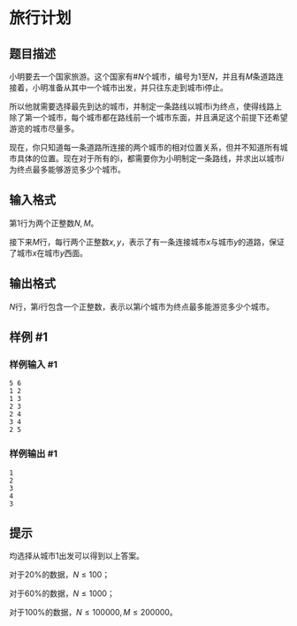# 旅行计划

## 题目描述

小明要去一个国家旅游。这个国家有#$N$个城市，编号为$1$至$N$，并且有$M$条道路连接着，小明准备从其中一个城市出发，并只往东走到城市i停止。

所以他就需要选择最先到达的城市，并制定一条路线以城市i为终点，使得线路上除了第一个城市，每个城市都在路线前一个城市东面，并且满足这个前提下还希望游览的城市尽量多。

现在，你只知道每一条道路所连接的两个城市的相对位置关系，但并不知道所有城市具体的位置。现在对于所有的i，都需要你为小明制定一条路线，并求出以城市$i$为终点最多能够游览多少个城市。


## 输入格式

第$1$行为两个正整数$N, M$。

接下来$M$行，每行两个正整数$x, y$，表示了有一条连接城市$x$与城市$y$的道路，保证了城市$x$在城市$y$西面。


## 输出格式

$N$行，第$i$行包含一个正整数，表示以第$i$个城市为终点最多能游览多少个城市。


## 样例 #1

### 样例输入 #1
```
5 6
1 2
1 3
2 3
2 4
3 4
2 5
```

### 样例输出 #1

```
1
2
3
4
3
```

## 提示

均选择从城市1出发可以得到以上答案。

对于$20\%$的数据，$N ≤ 100$；

对于$60\%$的数据，$N ≤ 1000$；

对于$100\%$的数据，$N ≤ 100000,M ≤ 200000$。

